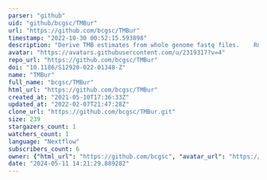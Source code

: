 ```yaml
---
parser: "github"
uid: "github/bcgsc/TMBur"
url: "https://github.com/bcgsc/TMBur"
timestamp: "2022-10-30 00:52:15.593898"
description: "Derive TMB estimates from whole genome fastq files.    Runs alignment and variant calling before reporting a variety of TMB estimates"
avatar: "https://avatars.githubusercontent.com/u/2319317?v=4"
repo_url: "https://github.com/bcgsc/TMBur"
doi: "10.1186/S12920-022-01348-Z"
name: "TMBur"
full_name: "bcgsc/TMBur"
html_url: "https://github.com/bcgsc/TMBur"
created_at: "2021-05-10T17:36:33Z"
updated_at: "2022-02-07T21:47:28Z"
clone_url: "https://github.com/bcgsc/TMBur.git"
size: 239
stargazers_count: 1
watchers_count: 1
language: "Nextflow"
subscribers_count: 6
owner: {"html_url": "https://github.com/bcgsc", "avatar_url": "https://avatars.githubusercontent.com/u/2319317?v=4", "login": "bcgsc", "type": "Organization"}
date: "2024-05-11 14:21:29.889282"
---
```

